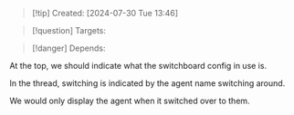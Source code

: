 
>[!tip] Created: [2024-07-30 Tue 13:46]

>[!question] Targets: 

>[!danger] Depends: 

At the top, we should indicate what the switchboard config in use is.

In the thread, switching is indicated by the agent name switching around.

We would only display the agent when it switched over to them.